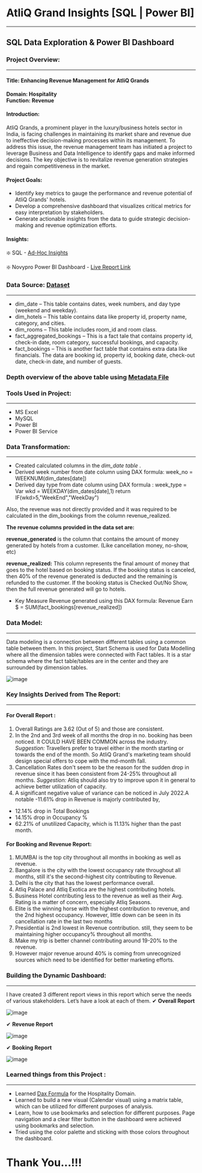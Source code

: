 # AtliQ Grand Insights [SQL | Power BI]
---
## SQL Data Exploration & Power BI Dashboard
### Project Overview:
--- 
#### Title: Enhancing Revenue Management for AtliQ Grands
**Domain:  Hospitality**      
**Function: Revenue**

#### Introduction:
AtliQ Grands, a prominent player in the luxury/business hotels sector in India, is facing challenges in maintaining its market share and revenue due to ineffective decision-making processes within its management. To address this issue, the revenue management team has initiated a project to leverage Business and Data Intelligence to identify gaps and make informed decisions. The key objective is to revitalize revenue generation strategies and regain competitiveness in the market.

#### Project Goals:

- Identify key metrics to gauge the performance and revenue potential of AtliQ Grands' hotels.
- Develop a comprehensive dashboard that visualizes critical metrics for easy interpretation by stakeholders.
- Generate actionable insights from the data to guide strategic decision-making and revenue optimization efforts.

#### Insights:

❇️ SQL - [Ad-Hoc Insights](https://github.com/arun10ak/Power-BI-Atliq-Hotel-Insights-of-Revenue-and-Booking/tree/main/SQL%20Analysis)

❇️ Novypro Power BI Dashboard - [Live Report Link](https://www.novypro.com/project/atliq-hospitality-analysis-24)

### Data Source: [Dataset](https://github.com/arun10ak/Power-BI-Atliq-Hotel-Insights-of-Revenue-and-Booking/tree/main/Dataset)
---

- dim_date – This table contains dates, week numbers, and day type (weekend and weekday).
- dim_hotels – This table contains data like property id, property name, category, and cities.
- dim_rooms – This table includes room_id and room class.
- fact_aggregated_bookings – This is a fact tale that contains property id, check-in date, room category, successful bookings, and capacity.
- fact_bookings – This is another fact table that contains extra data like financials. The data are booking id, property id, booking date, check-out date, check-in date, and number of guests.

### Depth overview of the above table using  [Metadata File](https://github.com/arun10ak/Power-BI-Atliq-Hotel-Insights-of-Revenue-and-Booking/blob/main/meta_data_hospitality.txt)

### Tools Used in Project:
---

- MS Excel
- MySQL
- Power BI
- Power BI Service

### Data Transformation:
---

- Created calculated columns in the *dim_date table* .
- Derived week number from date column using DAX formula: week_no = WEEKNUM(dim_dates[date])
- Derived day type from date column using DAX formula :
        week_type =
            Var wkd = WEEKDAY(dim_dates[date],1)
            return IF(wkd>5,"WeekEnd","WeekDay")
  
Also, the revenue was not directly provided and it was required to be calculated in the dim_bookings from the column revenue_realized.

**The revenue columns provided in the data set are:**

**revenue_generated** is the column that contains the amount of money generated by hotels from a customer. (Like cancellation money, no-show, etc)

**revenue_realized:** This column represents the final amount of money that goes to the hotel based on booking status. If the booking status is canceled, then 40% of the revenue generated is deducted and the remaining is refunded to the customer. If the booking status is Checked Out/No Show, then the full revenue generated will go to hotels.

- Key Measure Revenue generated using this DAX formula:
    Revenue Earn $ = SUM(fact_bookings[revenue_realized])

### Data Model:
---
Data modeling is a connection between different tables using a common table between them. In this project, Start Schema is used for Data Modelling where all the dimension tables were connected with Fact tables. It is a star schema where the fact table/tables are in the center and they are surrounded by dimension tables.

![image](https://github.com/arun10ak/Power-BI-Atliq-Hotel-Insights-of-Revenue-and-Booking/assets/117892039/f8ac83d5-35e5-4004-9910-f4c95d7676b4)

### Key Insights Derived from The Report:
---
#### For Overall Report :
1. Overall Ratings are 3.62 (Out of 5) and those are consistent.
2. In the 2nd and 3rd week of all months the drop in no. booking has been noticed. It COULD HAVE BEEN COMMON across the industry.
*Suggestion:* Travellers prefer to travel either in the month starting or towards the end of the month. So AtliQ Grand's marketing team should design special offers to cope with the md-month fall.
3. Cancellation Rates don't seem to be the reason for the sudden drop in revenue since it has been consistent from 24-25% throughout all months.
*Suggestion:* Atliq should also try to improve upon it in general to achieve better utilization of capacity.
4. A significant negative value of variance can be noticed in July 2022.A notable -11.61% drop in Revenue is majorly contributed by,
- 12.14% drop in Total Bookings
- 14.15% drop in Occupancy %
- 62.21% of unutilized Capacity, which is 11.13% higher than the past month.
  
#### For Booking and Revenue Report:
1. MUMBAI is the top city throughout all months in booking as well as revenue.
2. Bangalore is the city with the lowest occupancy rate throughout all months, still it's the second-highest city contributing to Revenue.
3. Delhi is the city that has the lowest performance overall.
4. Atliq Palace and Atliq Exotica are the highest contributing hotels.
5. Business Hotel contributing less to the revenue as well as their Avg. Rating is a matter of concern, especially Atliq Seasons.
6. Elite is the winning horse with the highest contribution to revenue, and the 2nd highest occupancy. However, little down can be seen in its cancellation rate in the last two months
7. Presidential is 2nd lowest in Revenue contribution. still, they seem to be maintaining higher occupancy% throughout all months.
8. Make my trip is better channel contributing around 19-20% to the revenue.
9. However major revenue around 40% is coming from unrecognized sources which need to be identified for better marketing efforts.

### Building the Dynamic Dashboard:
---
I have created 3 different report views in this report which serve the needs of various stakeholders. Let’s have a look at each of them.
✔ **Overall Report**

![image](https://github.com/arun10ak/Power-BI-Atliq-Hotel-Insights-of-Revenue-and-Booking/assets/117892039/b0c85f3b-dc25-40d6-bbc5-c07226ae78b5)

✔ **Revenue Report**

![image](https://github.com/arun10ak/Power-BI-Atliq-Hotel-Insights-of-Revenue-and-Booking/assets/117892039/43484bdd-a948-450d-902f-cf94bc4a2783)


✔ **Booking Report**

  ![image](https://github.com/arun10ak/Power-BI-Atliq-Hotel-Insights-of-Revenue-and-Booking/assets/117892039/4cd401ee-edfa-4312-a564-76e5f48a1261)

### Learned things from this Project :
---
- Learned [Dax Formula](https://github.com/arun10ak/Power-BI-Atliq-Hotel-Insights-of-Revenue-and-Booking/blob/main/DAX%20Formulas%20Learned.pdf) for the Hospitality  Domain.
- Learned to build a new visual (Calendar visual) using a matrix table, which can be utilized for different purposes of analysis.
- Learn, how to use bookmarks and selection for different purposes. Page navigation and a clear filter button in the dashboard were achieved using bookmarks and selection.
- Tried using the color palette and sticking with those colors throughout the dashboard.

# Thank You...!!!

